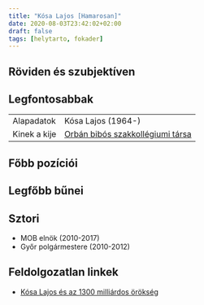 ```yaml
---
title: "Kósa Lajos [Hamarosan]"
date: 2020-08-03T23:42:02+02:00
draft: false
tags: [helytarto, fokader]
---
```


## Röviden és szubjektíven

## Legfontosabbak

|                           |                                                                    |
| :---                      | :----                                                              |
| Alapadatok                | Kósa Lajos (1964-)                                                 |
| Kinek a kije              | [Orbán bibós szakkollégiumi társa](../orban-viktor)                |

## Főbb pozíciói


## Legfőbb bűnei

## Sztori

- MOB elnök (2010-2017)
- Győr polgármestere (2010-2012)

## Feldolgozatlan linkek

- [Kósa Lajos és az 1300 milliárdos örökség](https://index.hu/aktak/kosa_lajos_csenger_orokseg_1300_milliard_szabo_gaborne_matko_maria/)
